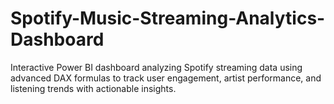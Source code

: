 # Spotify-Music-Streaming-Analytics-Dashboard
Interactive Power BI dashboard analyzing Spotify streaming data using advanced DAX formulas to track user engagement, artist performance, and listening trends with actionable insights.
